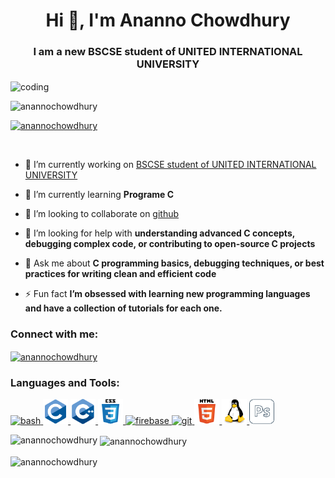 <h1 align="center">Hi 👋, I'm Ananno Chowdhury</h1>
<h3 align="center">I am a new BSCSE student of UNITED INTERNATIONAL UNIVERSITY</h3>
<img align="center" alt="coding" width="400" src="https://raw.githubusercontent.com/abhisheknaiidu/abhisheknaiidu/master/code.gif">
<p align="left"> <img src="https://komarev.com/ghpvc/?username=anannochowdhury&label=Profile%20views&color=0e75b6&style=flat" alt="anannochowdhury" /> </p>

<p align="left"> <a href="https://github.com/ryo-ma/github-profile-trophy"><img src="https://github-profile-trophy.vercel.app/?username=anannochowdhury" alt="anannochowdhury" /></a> </p>

<p align="left"> <a href="https://twitter.com/" target="blank"><img src="https://img.shields.io/twitter/follow/?logo=twitter&style=for-the-badge" alt="" /></a> </p>

- 🔭 I’m currently working on [BSCSE student of UNITED INTERNATIONAL UNIVERSITY](https://www.uiu.ac.bd/)

- 🌱 I’m currently learning **Programe C**

- 👯 I’m looking to collaborate on [github](https://github.com/ANANNOCHOWDHURY/ANANNOCHOWDHURY)

- 🤝 I’m looking for help with **understanding advanced C concepts, debugging complex code, or contributing to open-source C projects**

- 💬 Ask me about **C programming basics, debugging techniques, or best practices for writing clean and efficient code**

- ⚡ Fun fact **I’m obsessed with learning new programming languages and have a collection of tutorials for each one.**

<h3 align="left">Connect with me:</h3>
<p align="left">
<a href="https://fb.com/anannochowdhury" target="blank"><img align="center" src="https://raw.githubusercontent.com/rahuldkjain/github-profile-readme-generator/master/src/images/icons/Social/facebook.svg" alt="anannochowdhury" height="30" width="40" /></a>
</p>

<h3 align="left">Languages and Tools:</h3>
<p align="left"> <a href="https://www.gnu.org/software/bash/" target="_blank" rel="noreferrer"> <img src="https://www.vectorlogo.zone/logos/gnu_bash/gnu_bash-icon.svg" alt="bash" width="40" height="40"/> </a> <a href="https://www.cprogramming.com/" target="_blank" rel="noreferrer"> <img src="https://raw.githubusercontent.com/devicons/devicon/master/icons/c/c-original.svg" alt="c" width="40" height="40"/> </a> <a href="https://www.w3schools.com/cpp/" target="_blank" rel="noreferrer"> <img src="https://raw.githubusercontent.com/devicons/devicon/master/icons/cplusplus/cplusplus-original.svg" alt="cplusplus" width="40" height="40"/> </a> <a href="https://www.w3schools.com/css/" target="_blank" rel="noreferrer"> <img src="https://raw.githubusercontent.com/devicons/devicon/master/icons/css3/css3-original-wordmark.svg" alt="css3" width="40" height="40"/> </a> <a href="https://firebase.google.com/" target="_blank" rel="noreferrer"> <img src="https://www.vectorlogo.zone/logos/firebase/firebase-icon.svg" alt="firebase" width="40" height="40"/> </a> <a href="https://git-scm.com/" target="_blank" rel="noreferrer"> <img src="https://www.vectorlogo.zone/logos/git-scm/git-scm-icon.svg" alt="git" width="40" height="40"/> </a> <a href="https://www.w3.org/html/" target="_blank" rel="noreferrer"> <img src="https://raw.githubusercontent.com/devicons/devicon/master/icons/html5/html5-original-wordmark.svg" alt="html5" width="40" height="40"/> </a> <a href="https://www.linux.org/" target="_blank" rel="noreferrer"> <img src="https://raw.githubusercontent.com/devicons/devicon/master/icons/linux/linux-original.svg" alt="linux" width="40" height="40"/> </a> <a href="https://www.photoshop.com/en" target="_blank" rel="noreferrer"> <img src="https://raw.githubusercontent.com/devicons/devicon/master/icons/photoshop/photoshop-line.svg" alt="photoshop" width="40" height="40"/> </a> </p>

<p><img align="left" src="https://github-readme-stats.vercel.app/api/top-langs?username=anannochowdhury&show_icons=true&locale=en&layout=compact" alt="anannochowdhury" /></p>

<p>&nbsp;<img align="center" src="https://github-readme-stats.vercel.app/api?username=anannochowdhury&show_icons=true&locale=en" alt="anannochowdhury" /></p>

<p><img align="center" src="https://github-readme-streak-stats.herokuapp.com/?user=anannochowdhury&" alt="anannochowdhury" /></p>
